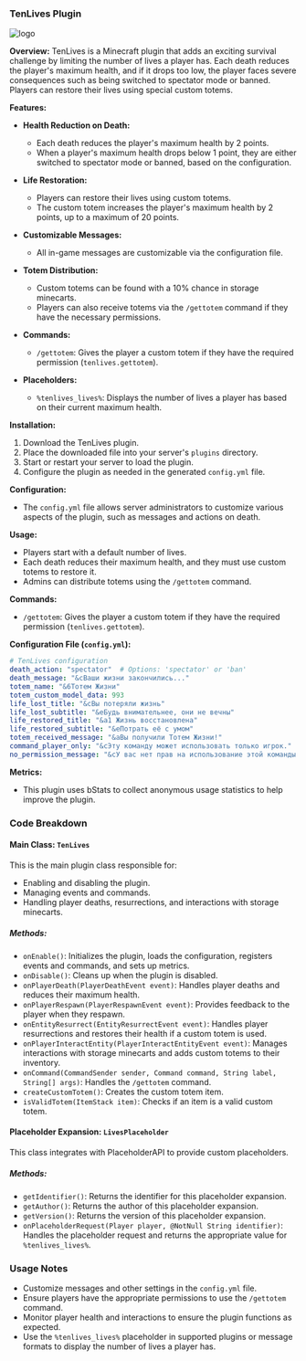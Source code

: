 ### TenLives Plugin

![logo](https://cdn.modrinth.com/data/cached_images/973fc967bf9763d804b3839249d36a858ab63045.png)

**Overview:**
TenLives is a Minecraft plugin that adds an exciting survival challenge by limiting the number of lives a player has. Each death reduces the player's maximum health, and if it drops too low, the player faces severe consequences such as being switched to spectator mode or banned. Players can restore their lives using special custom totems.

**Features:**

- **Health Reduction on Death:**
  - Each death reduces the player's maximum health by 2 points.
  - When a player's maximum health drops below 1 point, they are either switched to spectator mode or banned, based on the configuration.

- **Life Restoration:**
  - Players can restore their lives using custom totems.
  - The custom totem increases the player's maximum health by 2 points, up to a maximum of 20 points.

- **Customizable Messages:**
  - All in-game messages are customizable via the configuration file.

- **Totem Distribution:**
  - Custom totems can be found with a 10% chance in storage minecarts.
  - Players can also receive totems via the `/gettotem` command if they have the necessary permissions.

- **Commands:**
  - `/gettotem`: Gives the player a custom totem if they have the required permission (`tenlives.gettotem`).

- **Placeholders:**
  - `%tenlives_lives%`: Displays the number of lives a player has based on their current maximum health.

**Installation:**
1. Download the TenLives plugin.
2. Place the downloaded file into your server's `plugins` directory.
3. Start or restart your server to load the plugin.
4. Configure the plugin as needed in the generated `config.yml` file.

**Configuration:**
- The `config.yml` file allows server administrators to customize various aspects of the plugin, such as messages and actions on death.

**Usage:**
- Players start with a default number of lives.
- Each death reduces their maximum health, and they must use custom totems to restore it.
- Admins can distribute totems using the `/gettotem` command.

**Commands:**
- `/gettotem`: Gives the player a custom totem if they have the required permission (`tenlives.gettotem`).

**Configuration File (`config.yml`):**
```yaml
# TenLives configuration
death_action: "spectator"  # Options: 'spectator' or 'ban'
death_message: "&cВаши жизни закончились..."
totem_name: "&6Тотем Жизни"
totem_custom_model_data: 993
life_lost_title: "&cВы потеряли жизнь"
life_lost_subtitle: "&eБудь внимательнее, они не вечны"
life_restored_title: "&a1 Жизнь восстановлена"
life_restored_subtitle: "&eПотрать её с умом"
totem_received_message: "&aВы получили Тотем Жизни!"
command_player_only: "&cЭту команду может использовать только игрок."
no_permission_message: "&cУ вас нет прав на использование этой команды."
```

**Metrics:**
- This plugin uses bStats to collect anonymous usage statistics to help improve the plugin.

### Code Breakdown

#### Main Class: `TenLives`
This is the main plugin class responsible for:
- Enabling and disabling the plugin.
- Managing events and commands.
- Handling player deaths, resurrections, and interactions with storage minecarts.

##### Methods:
- `onEnable()`: Initializes the plugin, loads the configuration, registers events and commands, and sets up metrics.
- `onDisable()`: Cleans up when the plugin is disabled.
- `onPlayerDeath(PlayerDeathEvent event)`: Handles player deaths and reduces their maximum health.
- `onPlayerRespawn(PlayerRespawnEvent event)`: Provides feedback to the player when they respawn.
- `onEntityResurrect(EntityResurrectEvent event)`: Handles player resurrections and restores their health if a custom totem is used.
- `onPlayerInteractEntity(PlayerInteractEntityEvent event)`: Manages interactions with storage minecarts and adds custom totems to their inventory.
- `onCommand(CommandSender sender, Command command, String label, String[] args)`: Handles the `/gettotem` command.
- `createCustomTotem()`: Creates the custom totem item.
- `isValidTotem(ItemStack item)`: Checks if an item is a valid custom totem.

#### Placeholder Expansion: `LivesPlaceholder`
This class integrates with PlaceholderAPI to provide custom placeholders.

##### Methods:
- `getIdentifier()`: Returns the identifier for this placeholder expansion.
- `getAuthor()`: Returns the author of this placeholder expansion.
- `getVersion()`: Returns the version of this placeholder expansion.
- `onPlaceholderRequest(Player player, @NotNull String identifier)`: Handles the placeholder request and returns the appropriate value for `%tenlives_lives%`.

### Usage Notes
- Customize messages and other settings in the `config.yml` file.
- Ensure players have the appropriate permissions to use the `/gettotem` command.
- Monitor player health and interactions to ensure the plugin functions as expected.
- Use the `%tenlives_lives%` placeholder in supported plugins or message formats to display the number of lives a player has.
